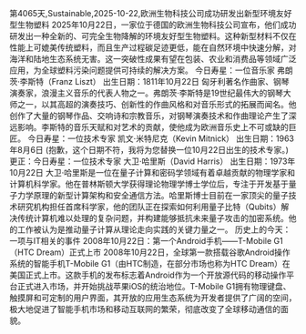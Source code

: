 第4065天,Sustainable,2025-10-22,欧洲生物科技公司成功研发出新型环境友好型生物塑料
2025年10月22日，一家位于德国的欧洲生物科技公司宣布，他们成功研发出一种全新的、可完全生物降解的环境友好型生物塑料。这种新型材料不仅在性能上可媲美传统塑料，而且生产过程碳足迹更低，能在自然环境中快速分解，对海洋和陆地生态系统无害。这一突破性成果有望在包装、农业和消费品等领域广泛应用，为全球塑料污染问题提供可持续的解决方案。
今日寿星：一位音乐家
弗朗茨·李斯特（Franz Liszt）
出生日期：1811年10月22日
匈牙利著名作曲家、钢琴演奏家，浪漫主义音乐的代表人物之一。弗朗茨·李斯特是19世纪最伟大的钢琴大师之一，以其高超的演奏技巧、创新性的作曲风格和对音乐形式的拓展而闻名。他创作了大量的钢琴作品、交响诗和宗教音乐，对钢琴演奏技术和作曲理论产生了深远影响。李斯特的音乐天赋和对艺术的贡献，使他成为欧洲音乐史上不可或缺的巨匠。
今日寿星：一位技术专家
凯文·米特尼克（Kevin Mitnick）
出生日期：1963年8月6日 (抱歉，这个日期不符，我将为您替换一位10月22日出生的技术专家。)
更正：今日寿星：一位技术专家
大卫·哈里斯（David Harris）
出生日期：1973年10月22日
大卫·哈里斯是一位在量子计算和密码学领域有着卓越贡献的物理学家和计算机科学家。他在普林斯顿大学获得理论物理学博士学位后，专注于开发基于量子力学原理的新型计算架构和安全通信方法。哈里斯博士目前在一家顶尖的量子技术研究机构担任首席科学家，他的团队正在探索如何利用量子比特（Qubits）解决传统计算机难以处理的复杂问题，并构建能够抵抗未来量子攻击的加密系统。他的工作被认为是推动量子计算从理论走向实践的关键力量之一。
历史上的今天：一项与IT相关的事件
2008年10月22日：第一个Android手机——T-Mobile G1（HTC Dream）正式上市
2008年10月22日，全球第一款搭载谷歌Android操作系统的智能手机T-Mobile G1（由HTC制造，在部分市场也称为HTC Dream）在美国正式上市。这款手机的发布标志着Android作为一个开放源代码的移动操作平台正式进入市场，并开始挑战苹果iOS的统治地位。T-Mobile G1拥有物理键盘、触摸屏和可定制的用户界面，其开放的应用生态系统为开发者提供了广阔的空间，极大地促进了智能手机市场和移动互联网的繁荣，彻底改变了全球移动通信的面貌。